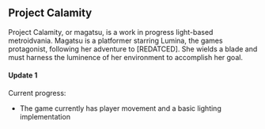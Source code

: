 ## Project Calamity

Project Calamity, or magatsu, is a work in progress light-based metroidvania. Magatsu is a platformer starring Lumina, the games protagonist, following her adventure to [REDATCED]. She wields a blade and must harness the luminence of her environment to accomplish her goal. 

#### Update 1

Current progress:
 - The game currently has player movement and a basic lighting implementation
